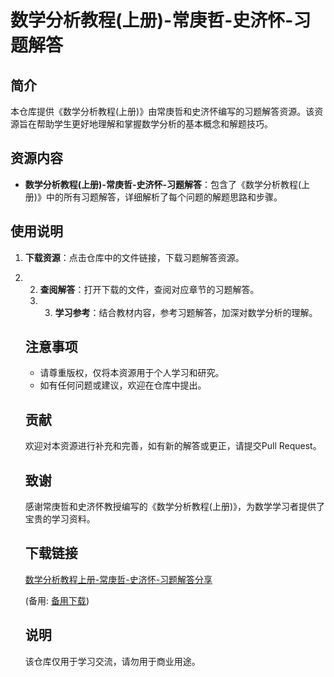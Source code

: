 # 数学分析教程(上册)-常庚哲-史济怀-习题解答

## 简介

本仓库提供《数学分析教程(上册)》由常庚哲和史济怀编写的习题解答资源。该资源旨在帮助学生更好地理解和掌握数学分析的基本概念和解题技巧。

## 资源内容

- **数学分析教程(上册)-常庚哲-史济怀-习题解答**：包含了《数学分析教程(上册)》中的所有习题解答，详细解析了每个问题的解题思路和步骤。

## 使用说明

1. **下载资源**：点击仓库中的文件链接，下载习题解答资源。
2. 2. **查阅解答**：打开下载的文件，查阅对应章节的习题解答。
   3. 3. **学习参考**：结合教材内容，参考习题解答，加深对数学分析的理解。

   ## 注意事项

   - 请尊重版权，仅将本资源用于个人学习和研究。
   - 如有任何问题或建议，欢迎在仓库中提出。

   ## 贡献

   欢迎对本资源进行补充和完善，如有新的解答或更正，请提交Pull Request。

   ## 致谢

   感谢常庚哲和史济怀教授编写的《数学分析教程(上册)》，为数学学习者提供了宝贵的学习资料。

   ## 下载链接
   [数学分析教程上册-常庚哲-史济怀-习题解答分享](https://pan.quark.cn/s/08ed61d243ab) 

   (备用: [备用下载](https://pan.baidu.com/s/1O0snf-kaji5FC_5kHeunxQ?pwd=1234))

   ## 说明

   该仓库仅用于学习交流，请勿用于商业用途。
